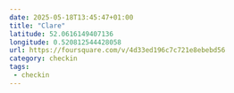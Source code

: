 ```yaml
---
date: 2025-05-18T13:45:47+01:00
title: "Clare"
latitude: 52.0616149407136
longitude: 0.520812544428058
url: https://foursquare.com/v/4d33ed196c7c721e8ebebd56
category: checkin
tags:
 - checkin
---
```

